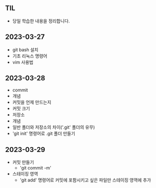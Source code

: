 ## TIL

- 당일 학습한 내용을 정리합니다.

## 2023-03-27

- git bash 설치
- 기초 리눅스 명령어
- vim 사용법

## 2023-03-28

- commit
- 개념
- 커밋을 언제 만드는지
- 커밋 크기
- 저장소
- 개념
- 일반 폴더와 저장소의 차이('.git' 폴더의 유무)
- 'git init' 명령어로 .git 폴더 만들기

## 2023-03-29

- 커밋 만들기
  - 'git commit -m'
- 스테이징 영역
  - 'git add' 명령어로 커밋에 포함시키고 싶은 파일만 스테이징 영역에 추가
